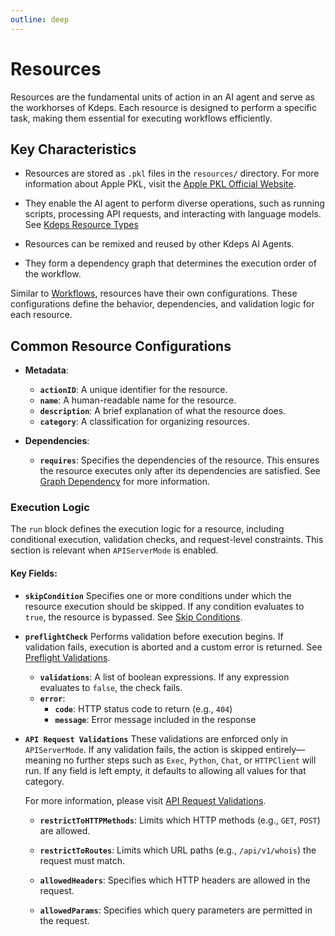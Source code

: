 ```yaml
---
outline: deep
---
```


# Resources

Resources are the fundamental units of action in an AI agent and serve as the workhorses of Kdeps. Each resource is
designed to perform a specific task, making them essential for executing workflows efficiently.

## Key Characteristics

- Resources are stored as `.pkl` files in the `resources/` directory. For more information about Apple PKL, visit the
  [Apple PKL Official Website](https://pkl-lang.org/).

- They enable the AI agent to perform diverse operations, such as running scripts, processing API requests, and
  interacting with language models. See [Kdeps Resource Types](../resources/types.md)

- Resources can be remixed and reused by other Kdeps AI Agents.

- They form a dependency graph that determines the execution order of the workflow.

Similar to [Workflows](../configuration/workflow.md), resources have their own configurations. These configurations
define the behavior, dependencies, and validation logic for each resource.

## Common Resource Configurations

- **Metadata**:
   - **`actionID`**: A unique identifier for the resource.
   - **`name`**: A human-readable name for the resource.
   - **`description`**: A brief explanation of what the resource does.
   - **`category`**: A classification for organizing resources.

- **Dependencies**:
   - **`requires`**: Specifies the dependencies of the resource. This ensures the resource executes only after its
     dependencies are satisfied. See [Graph Dependency](../resources/kartographer.md) for more information.

### **Execution Logic**

The `run` block defines the execution logic for a resource, including conditional execution, validation checks, and request-level constraints. This section is relevant when `APIServerMode` is enabled.

#### **Key Fields:**

- **`skipCondition`**
  Specifies one or more conditions under which the resource execution should be skipped. If any condition evaluates to `true`, the resource is bypassed.
  See [Skip Conditions](../resources/skip.md).

- **`preflightCheck`**
  Performs validation before execution begins. If validation fails, execution is aborted and a custom error is returned.
  See [Preflight Validations](../resources/validations.md).

  - **`validations`**: A list of boolean expressions. If any expression evaluates to `false`, the check fails.
  - **`error`**:
    - **`code`**: HTTP status code to return (e.g., `404`)
    - **`message`**: Error message included in the response

- **`API Request Validations`**
  These validations are enforced only in `APIServerMode`. If any validation fails, the action is skipped
  entirely—meaning no further steps such as `Exec`, `Python`, `Chat`, or `HTTPClient` will run. If any field is left
  empty, it defaults to allowing all values for that category.

  For more information, please visit [API Request Validations](../resources/api-request-validations.md).

  - **`restrictToHTTPMethods`**:
    Limits which HTTP methods (e.g., `GET`, `POST`) are allowed.

  - **`restrictToRoutes`**:
    Limits which URL paths (e.g., `/api/v1/whois`) the request must match.

  - **`allowedHeaders`**:
    Specifies which HTTP headers are allowed in the request.

  - **`allowedParams`**:
    Specifies which query parameters are permitted in the request.
